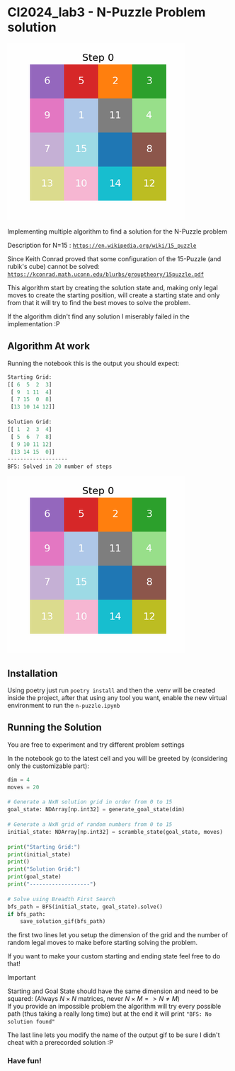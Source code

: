 # CI2024_lab3 - N-Puzzle Problem solution

![Solution Animation](docs/4x4.gif)

Implementing multiple algorithm to find a solution for the N-Puzzle problem

Description for N=15 : [`https://en.wikipedia.org/wiki/15_puzzle`](https://en.wikipedia.org/wiki/15_puzzle)

Since Keith Conrad proved that some configuration of the 15-Puzzle (and rubik's cube) cannot be solved: [`https://kconrad.math.uconn.edu/blurbs/grouptheory/15puzzle.pdf`](https://kconrad.math.uconn.edu/blurbs/grouptheory/15puzzle.pdf)

This algorithm start by creating the solution state and, making only legal moves to create the starting position, will create a starting state and only from that it will try to find the best moves to solve the problem.

If the algorithm didn't find any solution I miserably failed in the implementation :P


## Algorithm At work

Running the notebook this is the output you should expect:
```ps
Starting Grid:
[[ 6  5  2  3]
 [ 9  1 11  4]
 [ 7 15  0  8]
 [13 10 14 12]]

Solution Grid:
[[ 1  2  3  4]
 [ 5  6  7  8]
 [ 9 10 11 12]
 [13 14 15  0]]
-------------------
BFS: Solved in 20 number of steps
```

![Solution Animation](docs/4x4.gif)


## Installation
Using poetry just run `poetry install` and then the .venv will be created inside the project, after that using any tool you want, enable the new virtual environment to run the `n-puzzle.ipynb`

## Running the Solution

You are free to experiment and try different problem settings

In the notebook go to the latest cell and you will be greeted by (considering only the customizable part):

```python
dim = 4
moves = 20

# Generate a NxN solution grid in order from 0 to 15
goal_state: NDArray[np.int32] = generate_goal_state(dim)

# Generate a NxN grid of random numbers from 0 to 15
initial_state: NDArray[np.int32] = scramble_state(goal_state, moves)

print("Starting Grid:")
print(initial_state)
print()
print("Solution Grid:")
print(goal_state)
print("-------------------")

# Solve using Breadth First Search
bfs_path = BFS(initial_state, goal_state).solve()
if bfs_path:
    save_solution_gif(bfs_path)
```

the first two lines let you setup the dimension of the grid and the number of random legal moves to make before starting solving the problem.

If you want to make your custom starting and ending state feel free to do that!

> [!IMPORTANT]  
> Starting and Goal State should have the same dimension and need to be squared: (Always $N \times N$ matrices, never $N \times M => N \neq M$)<br>
> If you provide an impossible problem the algorithm will try every possible path (thus taking a really long time) but at the end it will print `"BFS: No solution found"`

The last line lets you modify the name of the output gif to be sure I didn't cheat with a prerecorded solution :P

### **Have fun!**